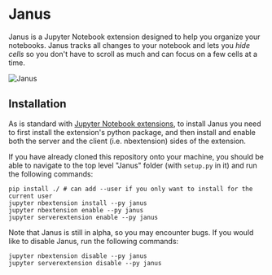 # Janus
Janus is a Jupyter Notebook extension designed to help you organize your notebooks.
Janus tracks all changes to your notebook and lets you *hide cells* so you don't
have to scroll as much and can focus on a few cells at a time.

![Janus](http://adamrule.com/files/img/janus.gif)

## Installation
As is standard with [Jupyter Notebook extensions](http://jupyter-notebook.readthedocs.io/en/stable/examples/Notebook/Distributing%20Jupyter%20Extensions%20as%20Python%20Packages.html), to install Janus you need to first install the
extension's python package, and then install and enable both the server and
the client (i.e. nbextension) sides of the extension.

If you have already cloned this repository onto your machine, you should be
able to navigate to the top level "Janus" folder (with `setup.py` in it) and run
the following commands:

```shell
pip install ./ # can add --user if you only want to install for the current user
jupyter nbextension install --py janus
jupyter nbextension enable --py janus
jupyter serverextension enable --py janus
```

Note that Janus is still in alpha, so you may encounter bugs. If you would 
like to disable Janus, run the following commands:


```
jupyter nbextension disable --py janus
jupyter serverextension disable --py janus
```
